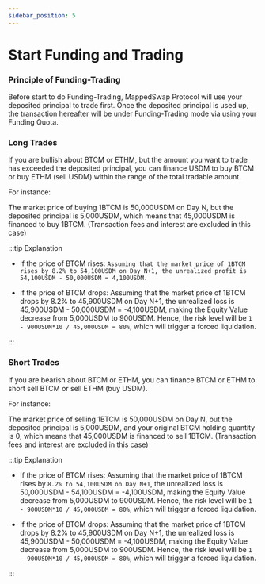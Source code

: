 ```yaml
---
sidebar_position: 5
---
```

# Start Funding and Trading

### Principle of Funding-Trading
Before start to do Funding-Trading, MappedSwap Protocol will use your deposited principal to trade first. Once the deposited principal is used up, the transaction hereafter will be under Funding-Trading mode via using your Funding Quota.

### Long Trades
If you are bullish about BTCM or ETHM, but the amount you want to trade has exceeded the deposited principal, you can finance USDM to buy BTCM or buy ETHM (sell USDM) within the range of the total tradable amount.

For instance:

The market price of buying 1BTCM is 50,000USDM on Day N, but the deposited principal is 5,000USDM, which means that 45,000USDM is financed to buy 1BTCM. (Transaction fees and interest are excluded in this case)

:::tip Explanation
 * If the price of BTCM rises: 
    ```Assuming that the market price of 1BTCM rises by 8.2% to 54,100USDM on Day N+1, the unrealized profit is 54,100USDM - 50,000USDM = 4,100USDM.```

 * If the price of BTCM drops: 
      Assuming that the market price of 1BTCM drops by 8.2% to 45,900USDM on Day N+1, the unrealized loss is 45,900USDM - 50,000USDM = -4,100USDM, making the Equity Value decrease from 5,000USDM to 900USDM. Hence, the risk level will be ```1 - 900USDM*10 / 45,000USDM = 80%```, which will trigger a forced liquidation.

:::

### Short Trades
If you are bearish about BTCM or ETHM, you can finance BTCM or ETHM to short sell BTCM or sell ETHM (buy USDM).

For instance:

The market price of selling 1BTCM is 50,000USDM on Day N, but the deposited principal is 5,000USDM, and your original BTCM holding quantity is 0, which means that 45,000USDM is financed to sell 1BTCM. (Transaction fees and interest are excluded in this case)

:::tip Explanation
 * If the price of BTCM rises: 
        Assuming that the market price of 1BTCM rises by ```8.2% to 54,100USDM on Day N+1```, the unrealized loss is 50,000USDM - 54,100USDM = -4,100USDM, making the Equity Value decrease from 5,000USDM to 900USDM. Hence, the risk level will be ```1 - 900USDM*10 / 45,000USDM = 80%```, which will trigger a forced liquidation.

 * If the price of BTCM drops: 
      Assuming that the market price of 1BTCM drops by 8.2% to 45,900USDM on Day N+1, the unrealized loss is 45,900USDM - 50,000USDM = -4,100USDM, making the Equity Value decrease from 5,000USDM to 900USDM. Hence, the risk level will be ```1 - 900USDM*10 / 45,000USDM = 80%```, which will trigger a forced liquidation.

:::